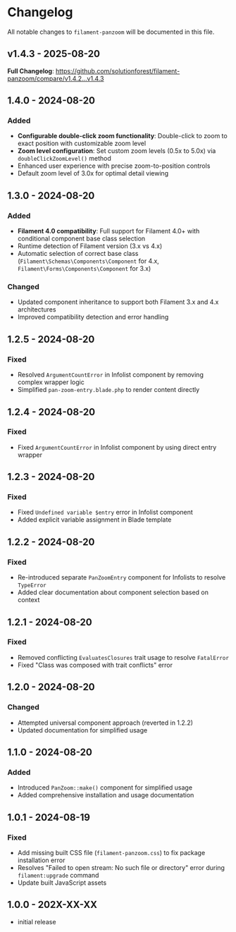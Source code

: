 # Changelog

All notable changes to `filament-panzoom` will be documented in this file.

## v1.4.3 - 2025-08-20

**Full Changelog**: https://github.com/solutionforest/filament-panzoom/compare/v1.4.2...v1.4.3

## 1.4.0 - 2024-08-20

### Added

- **Configurable double-click zoom functionality**: Double-click to zoom to exact position with customizable zoom level
- **Zoom level configuration**: Set custom zoom levels (0.5x to 5.0x) via `doubleClickZoomLevel()` method
- Enhanced user experience with precise zoom-to-position controls
- Default zoom level of 3.0x for optimal detail viewing

## 1.3.0 - 2024-08-20

### Added

- **Filament 4.0 compatibility**: Full support for Filament 4.0+ with conditional component base class selection
- Runtime detection of Filament version (3.x vs 4.x)
- Automatic selection of correct base class (`Filament\Schemas\Components\Component` for 4.x, `Filament\Forms\Components\Component` for 3.x)

### Changed

- Updated component inheritance to support both Filament 3.x and 4.x architectures
- Improved compatibility detection and error handling

## 1.2.5 - 2024-08-20

### Fixed

- Resolved `ArgumentCountError` in Infolist component by removing complex wrapper logic
- Simplified `pan-zoom-entry.blade.php` to render content directly

## 1.2.4 - 2024-08-20

### Fixed

- Fixed `ArgumentCountError` in Infolist component by using direct entry wrapper

## 1.2.3 - 2024-08-20

### Fixed

- Fixed `Undefined variable $entry` error in Infolist component
- Added explicit variable assignment in Blade template

## 1.2.2 - 2024-08-20

### Fixed

- Re-introduced separate `PanZoomEntry` component for Infolists to resolve `TypeError`
- Added clear documentation about component selection based on context

## 1.2.1 - 2024-08-20

### Fixed

- Removed conflicting `EvaluatesClosures` trait usage to resolve `FatalError`
- Fixed "Class was composed with trait conflicts" error

## 1.2.0 - 2024-08-20

### Changed

- Attempted universal component approach (reverted in 1.2.2)
- Updated documentation for simplified usage

## 1.1.0 - 2024-08-20

### Added

- Introduced `PanZoom::make()` component for simplified usage
- Added comprehensive installation and usage documentation

## 1.0.1 - 2024-08-19

### Fixed

- Add missing built CSS file (`filament-panzoom.css`) to fix package installation error
- Resolves "Failed to open stream: No such file or directory" error during `filament:upgrade` command
- Update built JavaScript assets

## 1.0.0 - 202X-XX-XX

- initial release
